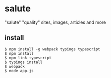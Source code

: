 # salute
"salute" "quality" sites, images, articles and more

## install

```
$ npm install -g webpack typings typescript
$ npm install
$ npm link typescript
$ typings install
$ webpack
$ node app.js
```
